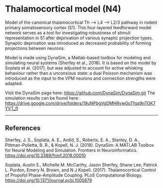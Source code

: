 # Thalamocortical model (N4)

Model of the canonical thalamocortical Th --> L4 --> L2/3 pathway in rodent primary somatosensory cortex (S1). This four-layered feedforward model network serves as a tool for investigating robustness of stimuli representation in S1 after deprivation of various synaptic projection types. Synaptic deprivation was introduced as decreased probability of forming projections between neurons.

Model is made using DynaSim, a Matlab-based toolbox for modeling and simulating neural systems (Sherfey et al., 2018). It is based on the model by Soplata et al. (2017), but was adjusted to account for active whisking behaviour rather than a unconsious state: a dual  Poisson mechanism was introduced as the input to the VPM neurons and connection strengths were adapted. 

Visit the DynaSim page here: https://github.com/DynaSim/DynaSim.git
The simulation results can be found here: https://drive.google.com/drive/folders/19uNPbgVgDMHRvwGoTfga9nTGK7YVT_fI

----------------------------------
## References 
Sherfey, J. S., Soplata, A. E., Ardid, S., Roberts, E. A., Stanley, D. A., Pittman-Polletta, B. R., & Kopell, N. J. (2018). 
DynaSim: A MATLAB Toolbox for Neural Modeling and Simulation. Frontiers in Neuroinformatics. https://doi.org/10.3389/fninf.2018.00010

Soplata, Austin E., Michelle M. McCarthy, Jason Sherfey, Shane Lee, Patrick L. Purdon, Emery N. Brown, and N J Kopell. (2017). Thalamocortical Control of Propofol Phase-Amplitude Coupling. PLoS Computational Biology. https://doi.org/10.1371/journal.pcbi.1005879

